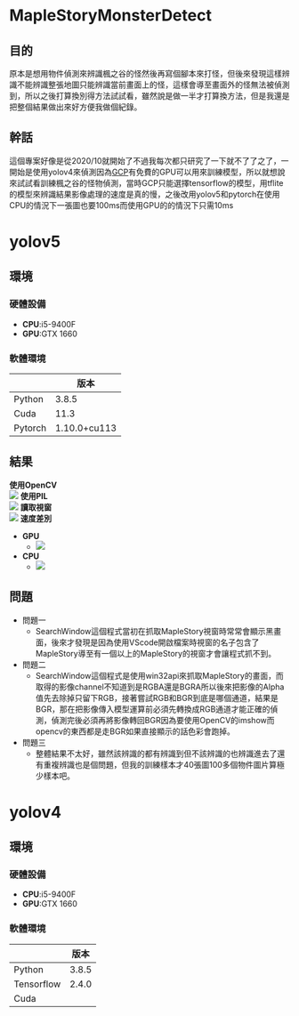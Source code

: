# MapleStoryMonsterDetect

## 目的
原本是想用物件偵測來辨識楓之谷的怪然後再寫個腳本來打怪，但後來發現這樣辨識不能辨識整張地圖只能辨識當前畫面上的怪，這樣會導至畫面外的怪無法被偵測到，所以之後打算換別得方法試試看，雖然說是做一半才打算換方法，但是我還是把整個結果做出來好方便我做個紀錄。

## 幹話
這個專案好像是從2020/10就開始了不過我每次都只研究了一下就不了了之了，一開始是使用yolov4來偵測因為[GCP](https://cloud.google.com/gcp/?utm_source=google&utm_medium=cpc&utm_campaign=japac-AU-all-en-dr-bkwsrmkt-all-all-trial-e-dr-1009882&utm_content=text-ad-none-none-DEV_c-CRE_540822681061-ADGP_Hybrid%20%7C%20BKWS%20-%20EXA%20%7C%20Txt%20~%20GCP%20~%20General_cloud%20-%20platform-KWID_43700061083014006-kwd-87853815&userloc_9040379-network_g&utm_term=KW_gcp&gclid=Cj0KCQiAubmPBhCyARIsAJWNpiPUNAjDM8V5Y33edlnnamJ9iSPh1t-zB0pqB1MURVRR5WlBf72Xe-UaApQxEALw_wcB&gclsrc=aw.ds)有免費的GPU可以用來訓練模型，所以就想說來試試看訓練楓之谷的怪物偵測，當時GCP只能選擇tensorflow的模型，用tflite的模型來辨識結果影像處理的速度是真的慢，之後改用yolov5和pytorch在使用CPU的情況下一張圖也要100ms而使用GPU的的情況下只需10ms


# yolov5
## 環境
### 硬體設備
* **CPU**:i5-9400F  
* **GPU**:GTX 1660

### 軟體環境

|          | 版本    |
| -------- | -------|
| Python   |  3.8.5 |
| Cuda     |  11.3  |
| Pytorch  |  1.10.0+cu113 |

## 結果
**使用OpenCV**  </br>
![](https://i.imgur.com/gQY39TT.png)
**使用PIL**  </br>
![](https://i.imgur.com/9IFyd7i.png)
**讀取視窗** </br>
![](https://github.com/U07157135/MapleStoryMonsterDetect/blob/main/img/Hnet-image.gif)
**速度差別**
* **GPU** </br>
    * ![](https://i.imgur.com/NrHLljv.png)
* **CPU** </br>
    * ![](https://i.imgur.com/Rebj71l.png)



## 問題
* 問題一
    * SearchWindow這個程式當初在抓取MapleStory視窗時常常會顯示黑畫面，後來才發現是因為使用VScode開啟檔案時視窗的名子包含了MapleStory導至有一個以上的MapleStory的視窗才會讓程式抓不到。
* 問題二
    * SearchWindow這個程式是使用win32api來抓取MapleStory的畫面，而取得的影像channel不知道到是RGBA還是BGRA所以後來把影像的Alpha值先去除掉只留下RGB，接著嘗試RGB和BGR到底是哪個通道，結果是BGR，那在把影像傳入模型運算前必須先轉換成RGB通道才能正確的偵測，偵測完後必須再將影像轉回BGR因為要使用OpenCV的imshow而opencv的東西都是走BGR如果直接顯示的話色彩會跑掉。
* 問題三
    * 整體結果不太好，雖然該辨識的都有辨識到但不該辨識的也辨識進去了還有重複辨識也是個問題，但我的訓練樣本才40張圖100多個物件圖片算極少樣本吧。


# yolov4 
## 環境
### 硬體設備
* **CPU**:i5-9400F
* **GPU**:GTX 1660

### 軟體環境
|            | 版本   |
| ---------- |-----  |
| Python     | 3.8.5 |
| Tensorflow | 2.4.0 |
| Cuda       |       |
